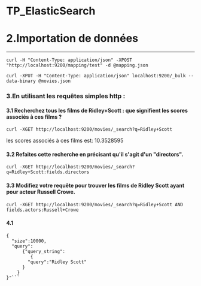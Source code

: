 # TP_ElasticSearch
# 2.Importation de données

----
```curl -H "Content-Type: application/json" -XPOST "http://localhost:9200/mapping/test" -d @mapping.json```

```curl -XPUT -H "Content-Type: application/json" localhost:9200/_bulk --data-binary @movies.json```

### 3.En utilisant les requêtes simples http : 

#### 3.1 Recherchez tous les films de Ridley+Scott : que signifient les scores associés à ces films ?

```curl -XGET http://localhost:9200/movies/_search?q=Ridley+Scott```

les scores associés à ces films est: 10.3528595

#### 3.2 Refaites cette recherche en précisant qu'il s'agit d'un "directors".
```curl -XGET http://localhost:9200/movies/_search?q=Ridley+Scott:fields.directors```

#### 3.3 Modifiez votre requête pour trouver les films de Ridley Scott ayant pour acteur Russell Crowe.

```curl -XGET http://localhost:9200/movies/_search?q=Ridley+Scott AND fields.actors:Russell+Crowe```


#### 4.1
```curl -XGET -H "Content-type: application/json" 'http://localhost:9200/movies/_search' -d"
{
  "size":10000,
  "query":
      {"query_string": 
         {
        "query":"Ridley Scott"
      }
    }
}"```
